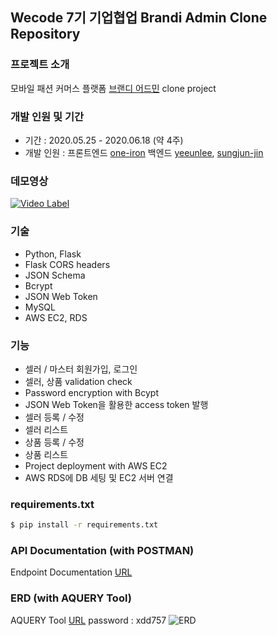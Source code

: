 ## Wecode 7기 기업협업 Brandi Admin Clone Repository
### 프로젝트 소개
모바일 패션 커머스 플랫폼 [브랜디 어드민](http://admin.brandi.co.kr/login) clone project

### 개발 인원 및 기간
- 기간 : 2020.05.25 - 2020.06.18 (약 4주)
- 개발 인원 : 프론트엔드 [one-iron](https://github.com/one-iron) 백엔드 [yeeunlee](https://github.com/yenilee), [sungjun-jin](https://github.com/sungjun-jin)

### 데모영상
[![Video Label](http://bitly.kr/zjeaTpbOjpt)](https://youtu.be/0bsh6q-kauU)


### 기술
- Python, Flask
- Flask CORS headers
- JSON Schema
- Bcrypt
- JSON Web Token
- MySQL
- AWS EC2, RDS

### 기능
- 셀러 / 마스터 회원가입, 로그인
- 셀러, 상품 validation check
- Password encryption with Bcypt
- JSON Web Token을 활용한 access token 발행
- 셀러 등록 / 수정
- 셀러 리스트
- 상품 등록 / 수정
- 상품 리스트
- Project deployment with AWS EC2 
- AWS RDS에 DB 세팅 및 EC2 서버 연결

### requirements.txt
```sh
$ pip install -r requirements.txt
```
### API Documentation (with POSTMAN)
Endpoint Documentation [URL](https://documenter.getpostman.com/view/10871584/Szzj8HuL?version=latest#aec8e97f-6b27-45a4-9b7c-91e184832f4e)

### ERD (with AQUERY Tool)
AQUERY Tool [URL](https://aquerytool.com:443/aquerymain/index/?rurl=fc0d6178-7128-43ae-b371-04042d84c0d6)
password : xdd757
![ERD](https://images.velog.io/images/sungjun-jin/post/e8b064a6-4f58-401f-b0ab-338ae2371f67/image.png)
